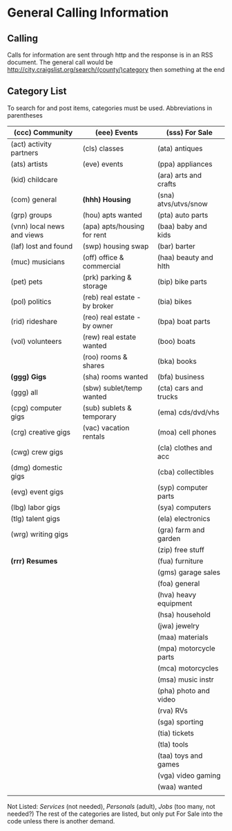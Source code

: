 # General Calling Information

## Calling

Calls for information are sent through http and the response is in an RSS document.
The general call would be http://city.craigslist.org/search/(county/)category then something at the end

## Category List

To search for and post items, categories must be used.
Abbreviations in parentheses

| (ccc) Community				| (eee) Events					| (sss) For Sale				|
| ----------------------------- | ----------------------------- | ----------------------------- |
| (act) activity partners		| (cls) classes					| (ata) antiques				| 
| (ats) artists					| (eve) events					| (ppa) appliances				| 
| (kid) childcare				|								| (ara) arts and crafts			| 
| (com) general					| **(hhh) Housing** 			| (sna) atvs/utvs/snow			| 
| (grp) groups					| (hou) apts wanted				| (pta) auto parts				| 
| (vnn) local news and views	| (apa) apts/housing for rent	| (baa) baby and kids			| 
| (laf) lost and found			| (swp) housing swap			| (bar) barter					| 
| (muc) musicians				| (off) office & commercial		| (haa) beauty and hlth			| 
| (pet) pets					| (prk) parking & storage		| (bip) bike parts				| 
| (pol) politics				| (reb) real estate - by broker	| (bia) bikes					| 
| (rid) rideshare				| (reo) real estate - by owner	| (bpa) boat parts				| 
| (vol) volunteers				| (rew) real estate wanted		| (boo) boats					| 
|								| (roo) rooms & shares			| (bka) books					|
| **(ggg) Gigs**				| (sha) rooms wanted			| (bfa) business				| 
| (ggg) all						| (sbw) sublet/temp wanted		| (cta) cars and trucks			| 
| (cpg) computer gigs			| (sub) sublets & temporary		| (ema) cds/dvd/vhs				| 
| (crg) creative gigs			| (vac) vacation rentals		| (moa) cell phones				| 
| (cwg) crew gigs				|								| (cla) clothes and acc			| 
| (dmg) domestic gigs			|								| (cba) collectibles			| 
| (evg) event gigs				|								| (syp) computer parts			| 
| (lbg) labor gigs				|								| (sya) computers				| 
| (tlg) talent gigs				|								| (ela) electronics				| 
| (wrg) writing gigs			|								| (gra) farm and garden			| 
|								|								| (zip) free stuff				| 
| **(rrr) Resumes**				|								| (fua) furniture				| 
|								|								| (gms) garage sales			| 
|								|								| (foa) general					| 
|								|								| (hva) heavy equipment			| 
|								|								| (hsa) household				| 
|								|								| (jwa) jewelry					| 
|								|								| (maa) materials				| 
|								|								| (mpa) motorcycle parts		| 
|								|								| (mca) motorcycles				| 
|								|								| (msa) music instr				| 
|								|								| (pha) photo and video			| 
|								|								| (rva) RVs						| 
|								|								| (sga) sporting				| 
|								|								| (tia) tickets					| 
|								|								| (tla) tools					| 
|								|								| (taa) toys and games			| 
|								|								| (vga) video gaming			| 
|								|								| (waa) wanted					| 
|								|								|  								|
Not Listed: *Services* (not needed), *Personals* (adult), *Jobs* (too many, not needed?)
The rest of the categories are listed, but only put For Sale into the code unless there is another demand.









































